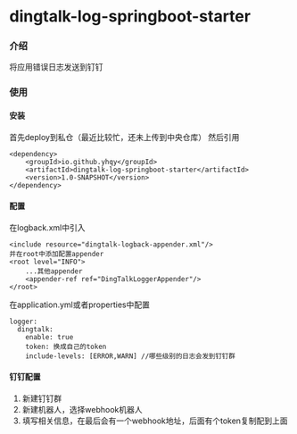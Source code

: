 # dingtalk-log-springboot-starter

### 介绍
将应用错误日志发送到钉钉

### 使用

#### 安装
首先deploy到私仓（最近比较忙，还未上传到中央仓库）
然后引用
``` 
<dependency>
    <groupId>io.github.yhqy</groupId>
    <artifactId>dingtalk-log-springboot-starter</artifactId>
    <version>1.0-SNAPSHOT</version>
</dependency>
```

#### 配置

在logback.xml中引入
```
<include resource="dingtalk-logback-appender.xml"/>
并在root中添加配置appender
<root level="INFO">
    ...其他appender
    <appender-ref ref="DingTalkLoggerAppender"/>
</root>
```

在application.yml或者properties中配置
```
logger:
  dingtalk:
    enable: true
    token: 换成自己的token
    include-levels: [ERROR,WARN] //哪些级别的日志会发到钉钉群
```

#### 钉钉配置
1. 新建钉钉群
2. 新建机器人，选择webhook机器人
3. 填写相关信息，在最后会有一个webhook地址，后面有个token复制配到上面
